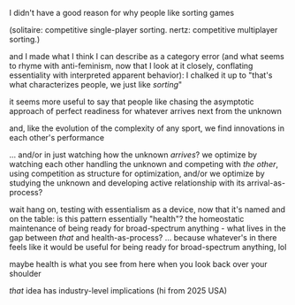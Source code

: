 I didn't have a good reason for why people like sorting games

(solitaire: competitive single-player sorting. nertz: competitive multiplayer sorting.)

and I made what I think I can describe as a category error (and what seems to rhyme with anti-feminism, now that I look at it closely, conflating essentiality with interpreted apparent behavior): I chalked it up to "that's what characterizes people, we just like *sorting*"

it seems more useful to say that people like chasing the asymptotic approach of perfect readiness for whatever arrives next from the unknown

and, like the evolution of the complexity of any sport, we find innovations in each other's performance

... and/or in just watching how the unknown *arrives*? we optimize by watching each other handling the unknown and competing with *the other*, using competition as structure for optimization, and/or we optimize by studying the unknown and developing active relationship with its arrival-as-process?

wait hang on, testing with essentialism as a device, now that it's named and on the table: is this pattern essentially "health"? the homeostatic maintenance of being ready for broad-spectrum anything - what lives in the gap between *that* and health-as-process? ... because whatever's in there feels like it would be useful for being ready for broad-spectrum anything, lol

maybe health is what you see from here when you look back over your shoulder

*that* idea has industry-level implications (hi from 2025 USA)
